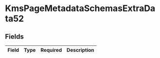 # KmsPageMetadataSchemasExtraData52


## Fields

| Field       | Type        | Required    | Description |
| ----------- | ----------- | ----------- | ----------- |